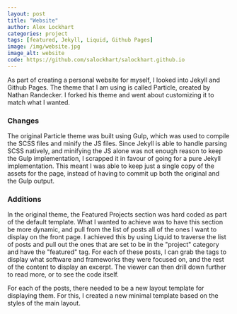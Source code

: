 ```yaml
---
layout: post
title: "Website"
author: Alex Lockhart
categories: project
tags: [featured, Jekyll, Liquid, Github Pages]
image: /img/website.jpg
image_alt: website
code: https://github.com/salockhart/salockhart.github.io
---
```


As part of creating a personal website for myself, I looked into Jekyll and Github Pages.  The theme that I am using is called Particle, created by Nathan Randecker.  I forked his theme and went about customizing it to match what I wanted.

### Changes
The original Particle theme was built using Gulp, which was used to compile the SCSS files and minify the JS files.  Since Jekyll is able to handle parsing SCSS natively, and minifying the JS alone was not enough reason to keep the Gulp implementation, I scrapped it in favour of going for a pure Jekyll implementation.  This meant I was able to keep just a single copy of the assets for the page, instead of having to commit up both the original and the Gulp output.

### Additions
In the original theme, the Featured Projects section was hard coded as part of the default template.  What I wanted to achieve was to have this section be more dynamic, and pull from the list of posts all of the ones I want to display on the front page.  I achieved this by using Liquid to traverse the list of posts and pull out the ones that are set to be in the "project" category and have the "featured" tag.  For each of these posts, I can grab the tags to display what software and frameworks they were focused on, and the rest of the content to display an excerpt.  The viewer can then drill down further to read more, or to see the code itself.

For each of the posts, there needed to be a new layout template for displaying them.  For this, I created a new minimal template based on the styles of the main layout.
